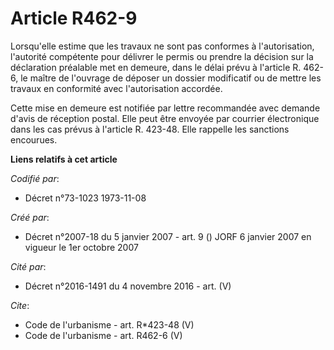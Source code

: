 # Article R462-9

Lorsqu'elle estime que les travaux ne sont pas conformes à l'autorisation, l'autorité compétente pour délivrer le permis ou
prendre la décision sur la déclaration préalable met en demeure, dans le délai prévu à l'article R. 462-6, le maître de
l'ouvrage de déposer un dossier modificatif ou de mettre les travaux en conformité avec l'autorisation accordée. 

Cette mise en demeure est notifiée par lettre recommandée avec demande d'avis de réception postal. Elle peut être envoyée par
courrier électronique dans les cas prévus à l'article R. 423-48. Elle rappelle les sanctions encourues.

**Liens relatifs à cet article**

_Codifié par_:

  - Décret n°73-1023 1973-11-08

_Créé par_:

  - Décret n°2007-18 du 5 janvier 2007 - art. 9 () JORF 6 janvier 2007 en vigueur le 1er octobre 2007

_Cité par_:

  - Décret n°2016-1491 du 4 novembre 2016 - art. (V)

_Cite_:

  - Code de l'urbanisme - art. R*423-48 (V)
  - Code de l'urbanisme - art. R462-6 (V)
